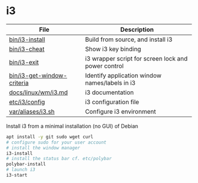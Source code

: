 # i3

File                             | Description
---------------------------------|-----------------------
[bin/i3-install][01]             | Build from source, and install i3
[bin/i3-cheat][04]               | Show i3 key binding
[bin/i3-exit][05]                | i3 wrapper script for screen lock and power control
[bin/i3-get-window-criteria][07] | Identify application window names/labels in i3
[docs/linux/wm/i3.md][06]        | i3 documentation
[etc/i3/config][02]              | i3 configuration file
[var/aliases/i3.sh][03]          | Configure i3 environment

Install i3 from a minimal installation (no GUI)  of Debian

```bash
apt install -y git sudo wget curl
# configure sudo for your user account
# install the window manager
i3-install
# install the status bar cf. etc/polybar
polybar-install
# launch i3
i3-start
```

[01]: ../../bin/i3-install
[02]: config
[03]: ../../var/aliases/i3.sh
[04]: ../../bin/i3-cheat
[05]: ../../bin/i3-exit
[06]: ../../docs/linux/wm/i3.md
[07]: ../../bin/i3-get-window-criteria
